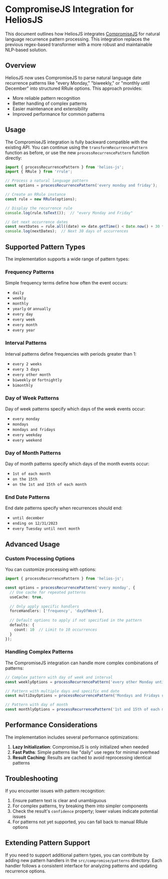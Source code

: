 # CompromiseJS Integration for HeliosJS

This document outlines how HeliosJS integrates [CompromiseJS](https://github.com/spencermountain/compromise) for natural language recurrence pattern processing. This integration replaces the previous regex-based transformer with a more robust and maintainable NLP-based solution.

## Overview

HeliosJS now uses CompromiseJS to parse natural language date recurrence patterns like "every Monday," "biweekly," or "monthly until December" into structured RRule options. This approach provides:

- More reliable pattern recognition
- Better handling of complex patterns
- Easier maintenance and extensibility
- Improved performance for common patterns

## Usage

The CompromiseJS integration is fully backward compatible with the existing API. You can continue using the `transformRecurrencePattern` function as before, or use the new `processRecurrencePattern` function directly:

```typescript
import { processRecurrencePattern } from 'helios-js';
import { RRule } from 'rrule';

// Process a natural language pattern
const options = processRecurrencePattern('every monday and friday');

// Create an RRule instance
const rule = new RRule(options);

// Display the recurrence rule
console.log(rule.toText());  // "every Monday and Friday"

// Get next occurrence dates
const nextDates = rule.all((date) => date.getTime() < Date.now() + 30 * 24 * 60 * 60 * 1000);
console.log(nextDates);  // Next 30 days of occurrences
```

## Supported Pattern Types

The implementation supports a wide range of pattern types:

### Frequency Patterns

Simple frequency terms define how often the event occurs:

- `daily`
- `weekly`
- `monthly`
- `yearly` or `annually`
- `every day`
- `every week`
- `every month`
- `every year`

### Interval Patterns

Interval patterns define frequencies with periods greater than 1:

- `every 2 weeks`
- `every 3 days`
- `every other month`
- `biweekly` or `fortnightly`
- `bimonthly`

### Day of Week Patterns

Day of week patterns specify which days of the week events occur:

- `every monday`
- `mondays`
- `mondays and fridays`
- `every weekday`
- `every weekend`

### Day of Month Patterns

Day of month patterns specify which days of the month events occur:

- `1st of each month`
- `on the 15th`
- `on the 1st and 15th of each month`

### End Date Patterns

End date patterns specify when recurrences should end:

- `until december`
- `ending on 12/31/2023`
- `every Tuesday until next month`

## Advanced Usage

### Custom Processing Options

You can customize processing with options:

```typescript
import { processRecurrencePattern } from 'helios-js';

const options = processRecurrencePattern('every monday', {
  // Use cache for repeated patterns
  useCache: true,
  
  // Only apply specific handlers
  forceHandlers: ['frequency', 'dayOfWeek'],
  
  // Default options to apply if not specified in the pattern
  defaults: {
    count: 10  // Limit to 10 occurrences
  }
});
```

### Handling Complex Patterns

The CompromiseJS integration can handle more complex combinations of patterns:

```typescript
// Complex pattern with day of week and interval
const weeklyOptions = processRecurrencePattern('every other Monday until December');

// Pattern with multiple days and specific end date
const multiDayOptions = processRecurrencePattern('Mondays and Fridays until end of year');

// Pattern with day of month
const monthlyOptions = processRecurrencePattern('1st and 15th of each month');
```

## Performance Considerations

The implementation includes several performance optimizations:

1. **Lazy Initialization**: CompromiseJS is only initialized when needed
2. **Fast Paths**: Simple patterns like "daily" use regex for minimal overhead
3. **Result Caching**: Results are cached to avoid reprocessing identical patterns

## Troubleshooting

If you encounter issues with pattern recognition:

1. Ensure pattern text is clear and unambiguous
2. For complex patterns, try breaking them into simpler components
3. Check the result's `confidence` property; lower values indicate potential issues
4. For patterns not yet supported, you can fall back to manual RRule options

## Extending Pattern Support

If you need to support additional pattern types, you can contribute by adding new pattern handlers in the `src/compromise/patterns` directory. Each handler follows a consistent interface for analyzing patterns and updating recurrence options. 